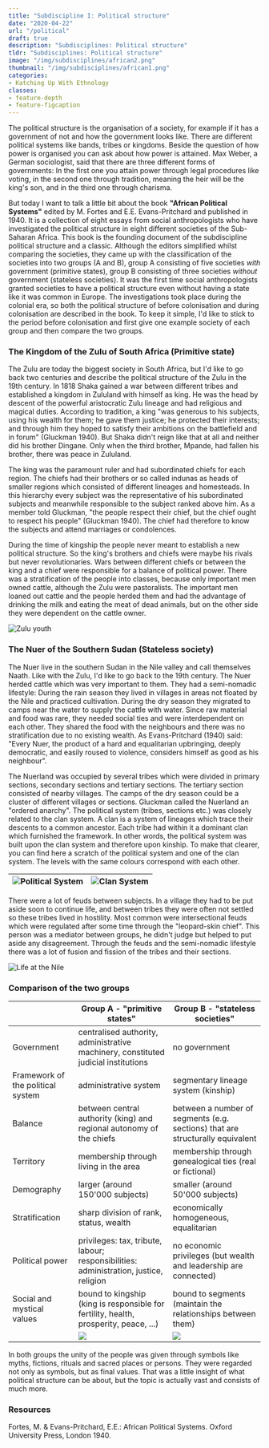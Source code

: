 ```yaml
---
title: "Subdiscipline I: Political structure"
date: "2020-04-22"
url: "/political"
draft: true
description: "Subdisciplines: Political structure"
tldr: "Subdisciplines: Political structure"
image: "/img/subdisciplines/african2.png"
thumbnail: "/img/subdisciplines/african1.png"
categories:
- Katching Up With Ethnology
classes: 
- feature-depth
- feature-figcaption
---
```

The political structure is the organisation of a society, for example if it has a government of not and how the government looks like. There are different political systems like bands, tribes or kingdoms. Beside the question of how power is organised you can ask about how power is attained. Max Weber, a German sociologist, said that there are three different forms of governments: In the first one you attain power through legal procedures like voting, in the second one through tradition, meaning the heir will be the king's son, and in the third one through charisma.
 
<!--more-->
 
But today I want to talk a little bit about the book **"African Political Systems"** edited by M. Fortes and E.E. Evans-Pritchard and published in 1940. It is a collection of eight essays from social anthropologists who have investigated the political structure in eight different societies of the Sub-Saharan Africa. This book is the founding document of the subdiscipline political structure and a classic. Although the editors simplified whilst comparing the societies, they came up with the classification of the societies into two groups (A and B), group A consisting of five societies _with_ government (primitive states), group B consisting of three societies _without_ government (stateless societies). It was the first time social anthropologists granted societies to have a political structure even without having a state like it was common in Europe. The investigations took place during the colonial era, so both the political structure of before colonisation and during colonisation are described in the book. To keep it simple, I'd like to stick to the period before colonisation and first give one example society of each group and then compare the two groups.
 
### The Kingdom of the Zulu of South Africa (Primitive state)
 
The Zulu are today the biggest society in South Africa, but I'd like to go back two centuries and describe the political structure of the Zulu in the 19th century. In 1818 Shaka gained a war between different tribes and established a kingdom in Zululand with himself as king. He was the head by descent of the powerful aristocratic Zulu lineage and had religious and magical duties. According to tradition, a king "was generous to his subjects, using his wealth for them; he gave them justice; he protected their interests; and through him they hoped to satisfy their ambitions on the battlefield and in forum" (Gluckman 1940). But Shaka didn't reign like that at all and neither did his brother Dingane. Only when the third brother, Mpande, had fallen his brother, there was peace in Zululand.
 
The king was the paramount ruler and had subordinated chiefs for each region. The chiefs had their brothers or so called indunas as heads of smaller regions which consisted of different lineages and homesteads. In this hierarchy every subject was the representative of his subordinated subjects and meanwhile responsible to the subject ranked above him. As a member told Gluckman, "the people respect their chief, but the chief ought to respect his people" (Gluckman 1940). The chief had therefore to know the subjects and attend marriages or condolences.
 
During the time of kingship the people never meant to establish a new political structure. So the king's brothers and chiefs were maybe his rivals but never revolutionaries. Wars between different chiefs or between the king and a chief were responsible for a balance of political power. There was a stratification of the people into classes, because only important men owned cattle, although the Zulu were pastoralists. The important men loaned out cattle and the people herded them and had the advantage of drinking the milk and eating the meat of dead animals, but on the other side they were dependent on the cattle owner.
 
![Zulu youth](/img/subdisciplines/zulu.jpg)
 
### The Nuer of the Southern Sudan (Stateless society)
 
The Nuer live in the southern Sudan in the Nile valley and call themselves Naath. Like with the Zulu, I'd like to go back to the 19th century. The Nuer herded cattle which was very important to them. They had a semi-nomadic lifestyle: During the rain season they lived in villages in areas not floated by the Nile and practiced cultivation. During the dry season they migrated to camps near the water to supply the cattle with water. Since raw material and food was rare, they needed social ties and were interdependent on each other. They shared the food with the neighbours and there was no stratification due to no existing wealth. As Evans-Pritchard (1940) said: "Every Nuer, the product of a hard and equalitarian upbringing, deeply democratic, and easily roused to violence, considers himself as good as his neighbour".
 
The Nuerland was occupied by several tribes which were divided in primary sections, secondary sections and tertiary sections. The tertiary section consisted of nearby villages. The camps of the dry season could be a cluster of different villages or sections. Gluckman called the Nuerland an "ordered anarchy". The political system (tribes, sections etc.) was closely related to the clan system. A clan is a system of lineages which trace their descents to a common ancestor. Each tribe had within it a dominant clan which furnished the framework. In other words, the political system was built upon the clan system and therefore upon kinship. To make that clearer, you can find here a scratch of the political system and one of the clan system. The levels with the same colours correspond with each other.
 
| ![Political System](/img/subdisciplines/political.png) | ![Clan System](/img/subdisciplines/clan.png) |
|---|---|
 
There were a lot of feuds between subjects. In a village they had to be put aside soon to continue life, and between tribes they were often not settled so these tribes lived in hostility. Most common were intersectional feuds which were regulated after some time through the "leopard-skin chief". This person was a mediator between groups, he didn't judge but helped to put aside any disagreement. Through the feuds and the semi-nomadic lifestyle there was a lot of fusion and fission of the tribes and their sections.
 
![Life at the Nile](/img/subdisciplines/nuer.jpg)
 
### Comparison of the two groups
 
|   | Group A - "primitive states" | Group B - "stateless societies" |
|---|---|---|
| Government | centralised authority, administrative machinery, constituted judicial institutions | no government
| Framework of the political system | administrative system | segmentary lineage system (kinship) |
| Balance | between central authority (king) and regional autonomy of the chiefs | between a number of segments (e.g. sections) that are structurally equivalent |
| Territory | membership through living in the area | membership through genealogical ties (real or fictional) |
| Demography | larger (around 150'000 subjects) | smaller (around 50'000 subjects) |
| Stratification | sharp division of rank, status, wealth | economically homogeneous, equalitarian |
| Political power | privileges: tax, tribute, labour; responsibilities: administration, justice, religion | no economic privileges (but wealth and leadership are connected) |
| Social and mystical values | bound to kingship (king is responsible for fertility, health, prosperity, peace, ...)| bound to segments (maintain the relationships between them) |
|   | ![](/img/subdisciplines/groupa.png) | ![](/img/subdisciplines/groupb.png) |
 
In both groups the unity of the people was given through symbols like myths, fictions, rituals and sacred places or persons. They were regarded not only as symbols, but as final values. That was a little insight of what political structure can be about, but the topic is actually vast and consists of much more.
 
### Resources
Fortes, M. & Evans-Pritchard, E.E.: African Political Systems. Oxford University Press, London 1940.

